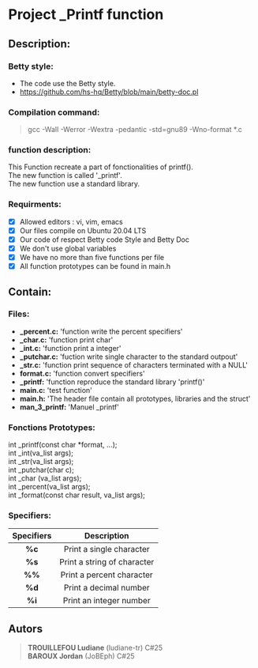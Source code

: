 # Project _Printf function

## Description:

### Betty style:

- The code use the Betty style. <br />
- https://github.com/hs-hq/Betty/blob/main/betty-doc.pl <br />

### Compilation command:

> gcc -Wall -Werror -Wextra -pedantic -std=gnu89 -Wno-format *.c


### function description:
This Function recreate a part of fonctionalities of printf(). <br />
The new function is called '_printf'. <br />
The new function use a standard library. <br />

### Requirments:
- [x] Allowed editors : vi, vim, emacs <br />
- [x] Our files compile on Ubuntu 20.04 LTS <br />
- [x] Our code of respect Betty code Style and Betty Doc <br />
- [x] We don't use global variables <br />
- [x] We have no more than five functions per file <br />
- [x] All function prototypes can be found in main.h <br />

## Contain:

### Files:
- **_percent.c:** 'function write the percent specifiers' <br />
- **_char.c:** 'function print char' <br />
- **_int.c:** 'function print a integer' <br />
- **_putchar.c:** 'fuction write single character to the standard outpout' <br />
- **_str.c:** 'function print sequence of characters terminated with a NULL' <br />
- **format.c:** 'function convert specifiers' <br />
- **_printf:** 'function reproduce the standard library 'printf()' <br />
- **main.c:** 'test function' <br />
- **main.h:** 'The header file contain all prototypes, libraries and the struct' <br />
- **man_3_printf:** 'Manuel _printf'

### Fonctions Prototypes:

int _printf(const char *format, ...); <br />
int _int(va_list args); <br />
int _str(va_list args); <br />
int _putchar(char c); <br />
int _char (va_list args); <br />
int _percent(va_list args); <br />
int _format(const char result, va_list args); <br />

### Specifiers:
| **Specifiers**|         Description           |
|:-------------:|:-----------------------------:|
|  **%c**       |Print a single character       |
|  **%s**       |Print a string of character    |
|  **%%**       |Print a percent character      |
|  **%d**       |Print a decimal number         |
|  **%i**       |Print an integer number        |
## Autors
> **TROUILLEFOU Ludiane** (ludiane-tr) C#25  <br />
> **BAROUX Jordan** (JoBEph) C#25 <br />
